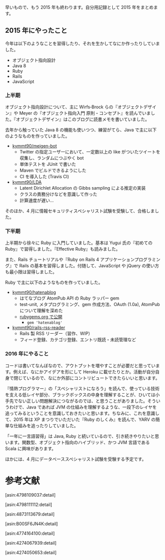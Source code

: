 <!-- 2015 年まとめ -->

早いもので、もう 2015 年も終わります。自分用記録として 2015 年をまとめます。

## 2015 年にやったこと

今年は以下のようなことを習得したり、それを生かしてなにか作ったりしていました。

- オブジェクト指向設計
- Java 8
- Ruby
- Rails
- JavaScript

### 上半期

オブジェクト指向設計について、主に Wirfs‐Brock らの『オブジェクトデザイン』や Meyer の『オブジェクト指向入門 原則・コンセプト』を読んでいました。『オブジェクトデザイン』はこのブログに読書メモを書いていました。

去年から触っていた Java 8 の機能も使いつつ、練習がてら、Java で主に以下のようなものを作っていました。

- [kymmt90/meigen-bot](https://github.com/kymmt90/meigen-bot)
  - Twitter の指定ユーザ一において、一定数以上の like がついたツイートを収集し、ランダムにつぶやく bot
  - 単体テストを JUnit で書いた
  - Maven でビルドできるようにした
  - CI を導入した (Travis CI)
- [kymmt90/LDA](https://github.com/kymmt90/LDA)
  - Latent Dirichlet Allocation の Gibbs sampling による推定の実装
  - クラスの責務分けなどを意識して作った
  - 計算速度が遅い…

そのほか、4 月に情報セキュリティスペシャリスト試験を受験して、合格しました。

### 下半期

上半期から徐々に Ruby に入門していました。基本は Yugui 氏の『初めての Ruby』で習得しました。『Effective Ruby』も読みました。

また、Rails チュートリアルや『Ruby on Rails 4 アプリケーションプログラミング』で Rails の基本を習得しました。付随して、JavaScript や jQuery の使い方も最小限は習得しました。

Ruby で主に以下のようなものを作っていました。

- [kymmt90/hatenablog](https://github.com/kymmt90/hatenablog)
  - はてなブログ AtomPub API の Ruby ラッパー gem
  - test-unit, メタプログラミング、gem 作成方法、OAuth (1.0a), AtomPub について理解を深めた
  - [rubygems.org で公開](https://rubygems.org/gems/hatenablog)
    - `gem 'hatenablog'`
- [kymmt90/rails-rss-reader](https://github.com/kymmt90/rails-rss-reader)
  - Rails 製 RSS リーダー（習作、WIP）
  - フィード登録、カテゴリ登録、エントリ既読・未読管理など

### 2016 年にやること

コードは書いてなんぼなので、アウトプットを増やすことが必要だと思っています。例えば、なにかアイデアを形にして Heroku に載せたりとか。活動が自分自身で閉じているので、なにか外部にコントリビュートできたらいいと思います。

『情熱プログラマー』の「スペシャリストになろう」を読んで、使っている技術を支える低レイヤ部分、ブラックボックスの中身を理解することが、ひいては小手先でない正しい問題解決につながるのでは、と思うことがありました。そういうわけで、Java であれば JVM の仕組みを理解するような、一段下のレイヤを追ってみるということを意識しておきたいと思います。ちなみに、これを意識して、2015 年は XP まつりでいただいた『Ruby のしくみ』を読んで、YARV の簡単な仕組みを追ったりしていました。

「一年に一言語習得」は Java, Ruby と続いているので、引き続きやりたいと思います。関数型、オブジェクト指向のハイブリッド、かつ JVM 言語である Scala に興味があります。

ほかには、4 月にデータベーススペシャリスト試験を受験する予定です。

# 参考文献

[asin:4798109037:detail]

[asin:4798111112:detail]

[asin:4873113679:detail]

[asin:B00SF6JN4K:detail]

[asin:4774164100:detail]

[asin:4274067939:detail]

[asin:4274050653:detail]

